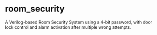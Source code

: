 # room_security

A Verilog-based Room Security System using a 4-bit password, with door lock control and alarm activation after multiple wrong attempts. 
